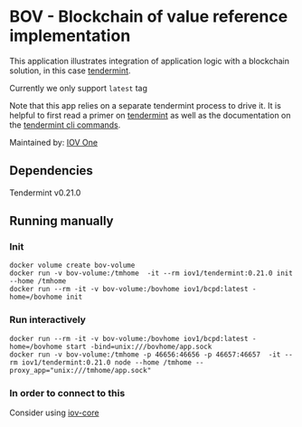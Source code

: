 # BOV - Blockchain of value reference implementation
This application illustrates integration of application logic with a blockchain solution, in this case [tendermint](https://tendermint.readthedocs.io/en/master/introduction.html).

Currently we only support `latest` tag  

Note that this app relies on a separate tendermint process
to drive it. It is helpful to first read a primer on
[tendermint](https://tendermint.readthedocs.io/en/master/introduction.html)
as well as the documentation on the
[tendermint cli commands](https://tendermint.readthedocs.io/en/master/using-tendermint.html).

Maintained by: [IOV One](https://www.iov.one/)

## Dependencies
Tendermint v0.21.0  

## Running manually
### Init
```
docker volume create bov-volume
docker run -v bov-volume:/tmhome  -it --rm iov1/tendermint:0.21.0 init --home /tmhome
docker run --rm -it -v bov-volume:/bovhome iov1/bcpd:latest -home=/bovhome init
```
### Run interactively 
```
docker run --rm -it -v bov-volume:/bovhome iov1/bcpd:latest -home=/bovhome start -bind=unix:///bovhome/app.sock
docker run -v bov-volume:/tmhome -p 46656:46656 -p 46657:46657  -it --rm iov1/tendermint:0.21.0 node --home /tmhome --proxy_app="unix:///tmhome/app.sock"
```

### In order to connect to this
Consider using [iov-core](https://github.com/iov-one/iov-core)
